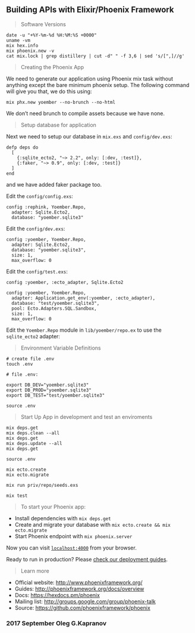 ## Building APIs with Elixir/Phoenix Framework

> Software Versions

```
date -u "+%Y-%m-%d %H:%M:%S +0000"
uname -vm
mix hex.info
mix phoenix.new -v
cat mix.lock | grep distillery | cut -d" " -f 3,6 | sed 's/[",]//g'
```

> Creating the Phoenix App

We need to generate our application using Phoenix mix task without
anything except the bare minimum phoenix setup. The following command
will give you that, we do this using:

```
mix phx.new yoember --no-brunch --no-html
```

We don’t need brunch to compile assets because we have none.

> Setup database for application

Next we need to setup our database in `mix.exs` and `config/dev.exs`:

```
defp deps do
  [
    {:sqlite_ecto2, "~> 2.2", only: [:dev, :test]},
    {:faker, "~> 0.9", only: [:dev, :test]}
  ]
end
```

and we have added faker package too.

Edit the `config/config.exs`:

```
config :rephink, Yoember.Repo,
  adapter: Sqlite.Ecto2,
  database: "yoember.sqlite3"
```

Edit the `config/dev.exs`:

```
config :yoember, Yoember.Repo,
  adapter: Sqlite.Ecto2,
  database: "yoember.sqlite3",
  size: 1,
  max_overflow: 0
```

Edit the `config/test.exs`:

```
config :yoember, :ecto_adapter, Sqlite.Ecto2

config :yoember, Yoember.Repo,
  adapter: Application.get_env(:yoember, :ecto_adapter),
  database: "test/yoember.sqlite3",
  pool: Ecto.Adapters.SQL.Sandbox,
  size: 1,
  max_overflow: 0
```

Edit the `Yoember.Repo` module in `lib/yoember/repo.ex` to use the
`sqlite_ecto2` adapter:

> Environment Variable Definitions

```
# create file .env
touch .env

# file .env:

export DB_DEV="yoember.sqlite3"
export DB_PROD="yoember.sqlite3"
export DB_TEST="test/yoember.sqlite3"

source .env
```

> Start Up App in development and test an enviroments

```
mix deps.get
mix deps.clean --all
mix deps.get
mix deps.update --all
mix deps.get

source .env

mix ecto.create
mix ecto.migrate

mix run priv/repo/seeds.exs

mix test
```

> To start your Phoenix app:

  * Install dependencies with `mix deps.get`
  * Create and migrate your database with `mix ecto.create && mix ecto.migrate`
  * Start Phoenix endpoint with `mix phoenix.server`

Now you can visit [`localhost:4000`](http://localhost:4000) from your browser.

Ready to run in production? Please [check our deployment guides](http://www.phoenixframework.org/docs/deployment).

> Learn more

  * Official website: http://www.phoenixframework.org/
  * Guides: http://phoenixframework.org/docs/overview
  * Docs: https://hexdocs.pm/phoenix
  * Mailing list: http://groups.google.com/group/phoenix-talk
  * Source: https://github.com/phoenixframework/phoenix

### 2017 September Oleg G.Kapranov

[1]: https://hex.pm/
[2]: https://hexdocs.pm/phoenix/Phoenix.html
